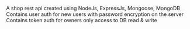 A shop rest api created using NodeJs, ExpressJs, Mongoose, MongoDB  
Contains user auth for new users with password encryption on the server  
Contains token auth for owners only access to DB read & write  